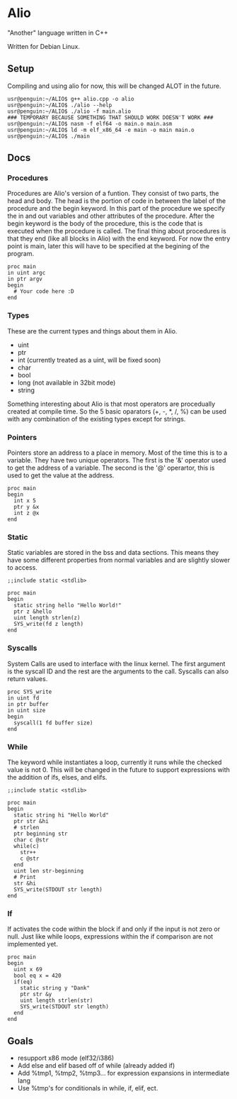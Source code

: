 # Alio #
"Another" language written in C++
  
Written for Debian Linux.

## Setup ##
Compiling and using alio for now, this will be changed ALOT in the future.

```
usr@penguin:~/ALIO$ g++ alio.cpp -o alio
usr@penguin:~/ALIO$ ./alio --help
usr@penguin:~/ALIO$ ./alio -f main.alio
### TEMPORARY BECAUSE SOMETHING THAT SHOULD WORK DOESN'T WORK ###
usr@penguin:~/ALIO$ nasm -f elf64 -o main.o main.asm
usr@penguin:~/ALIO$ ld -m elf_x86_64 -e main -o main main.o
usr@penguin:~/ALIO$ ./main
```

## Docs ##

### Procedures ###
   
Procedures are Alio's version of a funtion. They consist of two parts, the head and body. The head is the portion of code in between the label of the procedure and the begin keyword. In this part of the procedure we specify the in and out variables and other attributes of the procedure. After the begin keyword is the body of the procedure, this is the code that is executed when the procedure is called. The final thing about procedures is that they end (like all blocks in Alio) with the end keyword. For now the entry point is main, later this will have to be specified at the begining of the program.

```
proc main
in uint argc
in ptr argv
begin
  # Your code here :D
end
```

### Types ###
These are the current types and things about them in Alio.
    
- uint
- ptr
- int (currently treated as a uint, will be fixed soon)
- char
- bool
- long (not available in 32bit mode)
- string
  
Something interesting about Alio is that most operators are procedually created at compile time. So the 5 basic oparators (+, -, *, /, %) can be used with any combination of the existing types except for strings.

### Pointers ###
Pointers store an address to a place in memory. Most of the time this is to a variable. They have two unique operators. The first is the '&' operator used to get the address of a variable. The second is the '@' operartor, this is used to get the value at the address.
```
proc main
begin
  int x 5
  ptr y &x
  int z @x
end
```

### Static ###
Static variables are stored in the bss and data sections. This means they have some different properties from normal variables and are slightly slower to access.
```
;;include static <stdlib>

proc main
begin
  static string hello "Hello World!"
  ptr z &hello
  uint length strlen(z)
  SYS_write(fd z length)
end
```

### Syscalls ###
System Calls are used to interface with the linux kernel. The first argument is the syscall ID and the rest are the arguments to the call. Syscalls can also return values.
```
proc SYS_write
in uint fd
in ptr buffer
in uint size
begin
  syscall(1 fd buffer size)
end
```

### While ###
The keyword while instantiates a loop, currently it runs while the checked value is not 0. This will be changed in the future to support expressions with the addition of ifs, elses, and elifs.
```
;;include static <stdlib>

proc main
begin
  static string hi "Hello World"
  ptr str &hi
  # strlen
  ptr beginning str
  char c @str
  while(c)
    str++
    c @str
  end
  uint len str-beginning
  # Print
  str &hi
  SYS_write(STDOUT str length)
end
```

### If ###
If activates the code within the block if and only if the input is not zero or null. Just like while loops, expressions within the if comparison are not implemented yet.
```
proc main
begin
  uint x 69
  bool eq x = 420
  if(eq)
    static string y "Dank"
    ptr str &y
    uint length strlen(str)
    SYS_write(STDOUT str length)
  end
end
```

## Goals ##
- resupport x86 mode (elf32/i386)
- Add else and elif based off of while (already added if)
- Add %tmp1, %tmp2, %tmp3... for expression expansions in intermediate lang
- Use %tmp's for conditionals in while, if, elif, ect.
